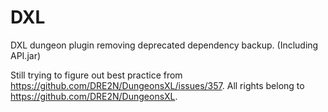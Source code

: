 # DXL
DXL dungeon plugin removing deprecated dependency backup. (Including API.jar)

Still trying to figure out best practice from https://github.com/DRE2N/DungeonsXL/issues/357.
All rights belong to https://github.com/DRE2N/DungeonsXL.
